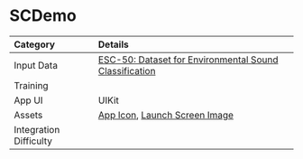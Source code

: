 # SCDemo

| Category | Details |
|:---|:---|
| Input Data | [ESC-50: Dataset for Environmental Sound Classification](https://github.com/karoldvl/ESC-50) |
| Training |  |
| App UI | UIKit |
| Assets | [App  Icon](https://pixabay.com/photos/ireland-sheep-lambs-livestock-1985088/), [Launch Screen Image](https://pixabay.com/photos/bremen-town-musicians-donkey-dog-1651945/) |
| Integration Difficulty |  |